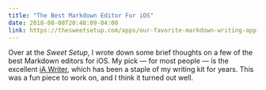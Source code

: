 ```yaml
---
title: "The Best Markdown Editor For iOS"
date: 2018-08-08T20:48:09-04:00
link: https://thesweetsetup.com/apps/our-favorite-markdown-writing-app-for-the-iphone/
---
```


Over at the *Sweet Setup*, I wrote down some brief thoughts on a few of the best Markdown editors for iOS. My pick — for most people — is the excellent [iA Writer](https://thesweetsetup.com/apps/our-favorite-markdown-writing-app-for-the-iphone/), which has been a staple of my writing kit for years. This was a fun piece to work on, and I think it turned out well. 
